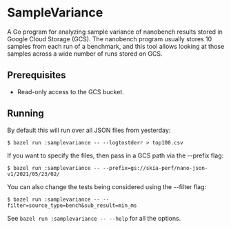 # SampleVariance

A Go program for analyzing sample variance of nanobench results stored in Google
Cloud Storage (GCS). The nanobench program usually stores 10 samples from each
run of a benchmark, and this tool allows looking at those samples across a wide
number of runs stored on GCS.

## Prerequisites

- Read-only access to the GCS bucket.

## Running

By default this will run over all JSON files from yesterday:

    $ bazel run :samplevariance -- --logtostderr > top100.csv

If you want to specify the files, then pass in a GCS path via the --prefix flag:

    $ bazel run :samplevariance -- --prefix=gs://skia-perf/nano-json-v1/2021/05/23/02/

You can also change the tests being considered using the --filter flag:

    $ bazel run :samplevariance -- --filter=source_type=bench&sub_result=min_ms

See `bazel run :samplevariance -- --help` for all the options.
